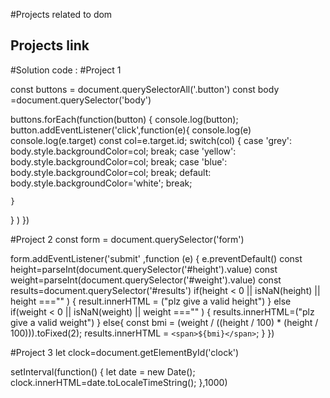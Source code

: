 #Projects related to dom 
  ## Projects link 


#Solution code :
#Project 1


const buttons = document.querySelectorAll('.button')
const body =document.querySelector('body')

buttons.forEach(function(button)
{
  console.log(button);
  button.addEventListener('click',function(e){
    console.log(e)
    console.log(e.target)
    const col=e.target.id;
    switch(col)
    {
      case 'grey':
      body.style.backgroundColor=col;
      break;
      case 'yellow':
      body.style.backgroundColor=col;
      break;
      case 'blue':
      body.style.backgroundColor=col;
      break;
      default:
      body.style.backgroundColor='white';
      break;

    }

  } )
})

#Project 2
const form = document.querySelector('form')


form.addEventListener('submit' ,function (e)
{
  e.preventDefault()
 const height=parseInt(document.querySelector('#height').value)
 const weight=parseInt(document.querySelector('#weight').value)
const results=document.querySelector('#results')
if(height < 0 || isNaN(height) || height ==="" )
{
  result.innerHTML = ("plz give a valid height")
}
else if(weight < 0 || isNaN(weight) || weight ==="" )
{
  results.innerHTML=("plz give a valid weight")
}
else{
  const bmi = (weight / ((height / 100) * (height / 100))).toFixed(2);
        results.innerHTML = `<span>${bmi}</span>`;
}
})


#Project 3
let  clock=document.getElementById('clock')


setInterval(function()
{
  let date = new Date();
  clock.innerHTML=date.toLocaleTimeString();
},1000)
